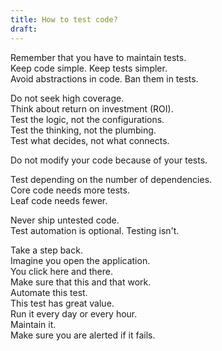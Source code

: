 ```yaml
---
title: How to test code?
draft:
---
```

Remember that you have to maintain tests.  
Keep code simple. Keep tests simpler.  
Avoid abstractions in code. Ban them in tests.

Do not seek high coverage.  
Think about return on investment (ROI).   
Test the logic, not the configurations.  
Test the thinking, not the plumbing.  
Test what decides, not what connects.  

Do not modify your code because of your tests.  

Test depending on the number of dependencies.  
Core code needs more tests.  
Leaf code needs fewer.

Never ship untested code.  
Test automation is optional. Testing isn't.

Take a step back.  
Imagine you open the application.  
You click here and there.  
Make sure that this and that work.  
Automate this test.  
This test has great value.  
Run it every day or every hour.  
Maintain it.  
Make sure you are alerted if it fails.